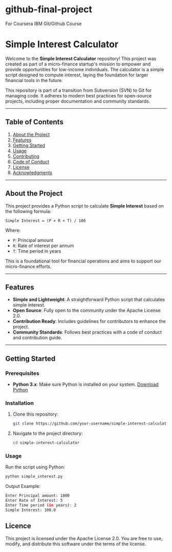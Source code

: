 # github-final-project
For Coursera IBM Git/Github Course

# Simple Interest Calculator

Welcome to the **Simple Interest Calculator** repository! This project was created as part of a micro-finance startup's mission to empower and provide opportunities for low-income individuals. The calculator is a simple script designed to compute interest, laying the foundation for larger financial tools in the future.

This repository is part of a transition from Subversion (SVN) to Git for managing code. It adheres to modern best practices for open-source projects, including proper documentation and community standards.

---

## Table of Contents

1. [About the Project](#about-the-project)
2. [Features](#features)
3. [Getting Started](#getting-started)
4. [Usage](#usage)
5. [Contributing](#contributing)
6. [Code of Conduct](#code-of-conduct)
7. [License](#license)
8. [Acknowledgments](#acknowledgments)

---

## About the Project

This project provides a Python script to calculate **Simple Interest** based on the following formula:

```Simple Interest = (P × R × T) / 100```

Where:
- `P`: Principal amount
- `R`: Rate of interest per annum
- `T`: Time period in years

This is a foundational tool for financial operations and aims to support our micro-finance efforts.

---

## Features

- **Simple and Lightweight**: A straightforward Python script that calculates simple interest.
- **Open Source**: Fully open to the community under the Apache License 2.0.
- **Contribution Ready**: Includes guidelines for contributors to enhance the project.
- **Community Standards**: Follows best practices with a code of conduct and contribution guide.

---

## Getting Started

### Prerequisites
- **Python 3.x**: Make sure Python is installed on your system. [Download Python](https://www.python.org/downloads/)

### Installation
1. Clone this repository:

   ```bash
   git clone https://github.com/your-username/simple-interest-calculator.git
   ```

2. Navigate to the project directory:

   ```bash
   cd simple-interest-calculator
   ```

### Usage

Run the script using Python:

   ```bash
   python simple_interest.py
   ```

Output Example:

   ```bash
Enter Principal amount: 1000
Enter Rate of Interest: 5
Enter Time period (in years): 2
Simple Interest: 100.0
   ```
## Licence

This project is licensed under the Apache License 2.0. You are free to use, modify, and distribute this software under the terms of the license.
